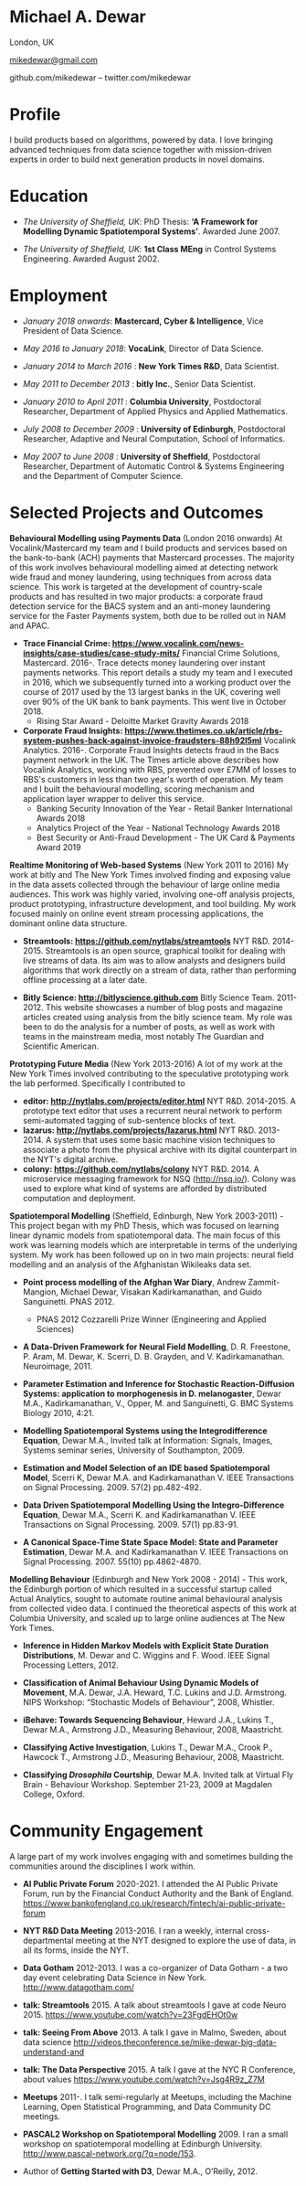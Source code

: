 # Michael A. Dewar

London, UK

mikedewar@gmail.com

github.com/mikedewar – twitter.com/mikedewar

Profile
=======

I build products based on algorithms, powered by data. I love bringing advanced techniques
from data science together with mission-driven experts in order to build next generation
products in novel domains. 

Education
=========

-   *The University of Sheffield, UK*: PhD Thesis: **‘A Framework
    for Modelling Dynamic Spatiotemporal Systems’**. Awarded June 2007.

-   *The University of Sheffield, UK*: **1st Class MEng**
    in Control Systems Engineering. Awarded August 2002.

Employment
==========
-   *January 2018 onwards*: **Mastercard, Cyber & Intelligence**, Vice President of Data Science.

-   *May 2016 to January 2018*: **VocaLink**, Director of Data Science.

-   *January 2014 to March 2016* : **New York Times R&D**, Data Scientist.

-   *May 2011 to December 2013* : **bitly Inc.**, Senior Data Scientist.

-   *January 2010 to April 2011* : **Columbia University**, Postdoctoral
    Researcher, Department of Applied Physics and Applied Mathematics.

-   *July 2008 to December 2009* : **University of Edinburgh**,
    Postdoctoral Researcher, Adaptive and Neural Computation, School of
    Informatics.

-   *May 2007 to June 2008* : **University of Sheffield**, Postdoctoral
    Researcher, Department of Automatic Control & Systems Engineering
    and the Department of Computer Science.

Selected Projects and Outcomes
==============================

**Behavioural Modelling using Payments Data** (London 2016 onwards) At Vocalink/Mastercard
my team and I build products and services based on the bank-to-bank (ACH) payments that
Mastercard processes. The majority of this work involves behavioural modelling aimed 
at detecting network wide fraud and money laundering, using techniques from across data science.
This work is targeted at the development of country-scale products and has resulted in two
major products: a corporate fraud detection service for the BACS system and an anti-money laundering
service for the Faster Payments system, both due to be rolled out in NAM and APAC.

- **Trace Financial Crime: https://www.vocalink.com/news-insights/case-studies/case-study-mits/** Financial Crime Solutions, Mastercard.
  2016-. Trace detects money laundering over instant payments networks. This report
  details a study my team and I executed in 2016, which we subsequently turned into a working
  product over the course of 2017 used by the 13 largest banks in the UK, covering well over 90% 
  of the UK bank to bank payments. This went live in October 2018.
  - Rising Star Award - Deloitte Market Gravity Awards 2018
- **Corporate Fraud Insights: https://www.thetimes.co.uk/article/rbs-system-pushes-back-against-invoice-fraudsters-88h92l5ml** Vocalink Analytics. 2016-. Corporate Fraud Insights detects fraud in the Bacs payment network in the UK. The Times article above describes how Vocalink Analytics, working with RBS, prevented over £7MM of losses to RBS's customers in less than two year's worth of operation. My team and I built the behavioural modelling, scoring mechanism and application layer wrapper to deliver this service. 
  - Banking Security Innovation of the Year - Retail Banker International Awards 2018
  - Analytics Project of the Year - National Technology Awards 2018
  - Best Security or Anti-Fraud Development - The UK Card & Payments Award 2019

**Realtime Monitoring of Web-based Systems** (New York 2011 to 2016) My
work at bitly and The New York Times involved finding and exposing value
in the data assets collected through the behaviour of large online media
audiences. This work was highly varied, involving one-off analysis
projects, product prototyping, infrastructure development, and tool
building. My work focused mainly on online event stream processing
applications, the dominant online data structure.

-   **Streamtools: https://github.com/nytlabs/streamtools** NYT R&D.
    2014-2015. Streamtools is an open source, graphical toolkit for
    dealing with live streams of data. Its aim was to allow analysts and
    designers build algorithms that work directly on a stream of data,
    rather than performing offline processing at a later date.

-   **Bitly Science: http://bitlyscience.github.com** Bitly Science
    Team. 2011-2012. This website showcases a number of blog posts and
    magazine articles created using analysis from the bitly science
    team. My role was been to do the analysis for a number of posts, as
    well as work with teams in the mainstream media, most notably The
    Guardian and Scientific American.

**Prototyping Future Media** (New York 2013-2016) A lot of my work at the New York Times involved contributing to the speculative prototyping work the lab performed. Specifically I contributed to

-  **editor: http://nytlabs.com/projects/editor.html** NYT R\&D. 2014-2015. A prototype text editor that uses a recurrent neural network to perform semi-automated tagging of sub-sentence blocks of text.
-  **lazarus: http://nytlabs.com/projects/lazarus.html** NYT R\&D. 2013-2014. A system that uses some basic machine vision techniques to associate a photo from the physical archive with its digital counterpart in the NYT's digital archive.
- **colony: https://github.com/nytlabs/colony** NYT R\&D. 2014. A microservice messaging framework for NSQ (http://nsq.io/). Colony was used to explore what kind of systems are afforded by distributed computation and deployment.

**Spatiotemporal Modelling** (Sheffield, Edinburgh, New York
2003-2011) - This project began with my PhD Thesis, which was focused on
learning linear dynamic models from spatiotemporal data. The main focus
of this work was learning models which are interpretable in terms of the
underlying system. My work has been followed up on in two main projects:
neural field modelling and an analysis of the Afghanistan Wikileaks data
set.

-   **Point process modelling of the Afghan War Diary**,
    Andrew Zammit-Mangion, Michael Dewar, Visakan Kadirkamanathan, and
    Guido Sanguinetti. PNAS 2012.
    - PNAS 2012 Cozzarelli Prize Winner (Engineering and Applied Sciences)

-   **A Data-Driven Framework for Neural Field Modelling**,
    D. R. Freestone, P. Aram, M. Dewar, K. Scerri, D. B. Grayden, and V.
    Kadirkamanathan. Neuroimage, 2011.

-   **Parameter Estimation and Inference for Stochastic
    Reaction-Diffusion Systems: application to morphogenesis in D.
    melanogaster**, Dewar M.A., Kadirkamanathan, V., Opper, M.
    and Sanguinetti, G. BMC Systems Biology 2010, 4:21.

-   **Modelling Spatiotemporal Systems using the Integrodifference
    Equation**, Dewar M.A., Invited talk at Information: Signals,
    Images, Systems seminar series, University of Southampton, 2009.

-   **Estimation and Model Selection of an IDE based
    Spatiotemporal Model**, Scerri K, Dewar M.A. and
    Kadirkamanathan V. IEEE Transactions on Signal Processing. 2009.
    57(2) pp.482-492.

-   **Data Driven Spatiotemporal Modelling Using the
    Integro-Difference Equation**, Dewar M.A., Scerri K. and
    Kadirkamanathan V. IEEE Transactions on Signal Processing. 2009.
    57(1) pp.83-91.

-   **A Canonical Space-Time State Space Model: State and
    Parameter Estimation**, Dewar M.A. and Kadirkamanathan V.
    IEEE Transactions on Signal Processing. 2007. 55(10) pp.4862-4870.

**Modelling Behaviour** (Edinburgh and New York 2008 - 2014) - This
work, the Edinburgh portion of which resulted in a successful startup
called Actual Analytics, sought to automate routine animal behavioural
analysis from collected video data. I continued the theoretical aspects
of this work at Columbia University, and scaled up to large online
audiences at The New York Times.

-   **Inference in Hidden Markov Models with Explicit
    State Duration Distributions**, M. Dewar and C. Wiggins and
    F. Wood. IEEE Signal Processing Letters, 2012.

-   **Classification of Animal Behaviour Using Dynamic Models of
    Movement**, M.A. Dewar, J.A. Heward, T.C. Lukins and J.D.
    Armstrong. NIPS Workshop: “Stochastic Models of Behaviour”, 2008,
    Whistler.

-   **iBehave: Towards Sequencing Behaviour**, Heward J.A.,
    Lukins T., Dewar M.A., Armstrong J.D., Measuring Behaviour, 2008,
    Maastricht.

-   **Classifying Active Investigation**, Lukins T., Dewar
    M.A., Crook P., Hawcock T., Armstrong J.D., Measuring Behaviour,
    2008, Maastricht.

-   **Classifying *Drosophila* Courtship**, Dewar M.A.
    Invited talk at Virtual Fly Brain - Behaviour Workshop. September
    21-23, 2009 at Magdalen College, Oxford.

Community Engagement
====================

A large part of my work involves engaging with and sometimes building
the communities around the disciplines I work within.

-   **AI Public Private Forum** 2020-2021. I attended the AI Public Private
    Forum, run by the Financial Conduct Authority and the Bank of England.
    https://www.bankofengland.co.uk/research/fintech/ai-public-private-forum
    
-   **NYT R&D Data Meeting** 2013-2016. I ran a weekly,
    internal cross-departmental meeting at the NYT designed to explore
    the use of data, in all its forms, inside the NYT.

-   **Data Gotham** 2012-2013. I was a co-organizer of Data
    Gotham - a two day event celebrating Data Science in New York.
    http://www.datagotham.com/

-   **talk: Streamtools** 2015. A talk about streamtools
    I gave at code Neuro 2015.
    https://www.youtube.com/watch?v=23FgdEHOt0w

-   **talk: Seeing From Above** 2013. A talk I gave in
    Malmo, Sweden, about data science
    http://videos.theconference.se/mike-dewar-big-data-understand-and

-   **talk: The Data Perspective** 2015. A talk I gave at the NYC R Conference, about values
    https://www.youtube.com/watch?v=Jsg4R9z_Z7M

-   **Meetups** 2011-. I talk semi-regularly at Meetups,
    including the Machine Learning, Open Statistical Programming, and
    Data Community DC meetings.

-   **PASCAL2 Workshop on Spatiotemporal Modelling** 2009.
    I ran a small workshop on spatiotemporal modelling at Edinburgh
    University. http://www.pascal-network.org/?q=node/153.

-   Author of **Getting Started with D3**, Dewar M.A.,
    O’Reilly, 2012.
